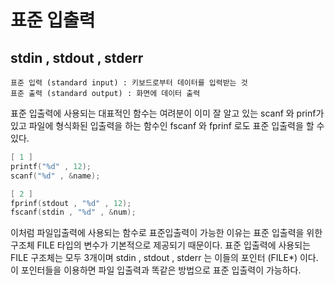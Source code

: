 # 표준 입출력

## stdin , stdout , stderr

```
표준 입력 (standard input) : 키보드로부터 데이터를 입력받는 것
표준 출력 (standard output) : 화면에 데이터 출력
```

표준 입출력에 사용되는 대표적인 함수는 여려분이 이미 잘 알고 있는 scanf 와 prinf가 있고 파일에 형식화된 입출력을 하는 함수인 fscanf 와 fprinf 로도 표준 입출력을 할 수 있다.

```c
[ 1 ]
printf("%d" , 12);
scanf("%d" , &name);

[ 2 ]
fprinf(stdout , "%d" , 12);
fscanf(stdin , "%d" , &num);
```

이처럼 파일입출력에 사용되는 함수로 표준입출력이 가능한 이유는 표준 입출력을 위한 구조체 FILE 타입의 변수가 기본적으로 제공되기 때문이다. 표준 입출력에 사용되는 FILE 구조체는 모두 3개이며  stdin , stdout , stderr 는 이들의 포인터 (FILE*) 이다. 이 포인터들을 이용하면 파일 입출력과 똑같은 방법으로 표준 입출력이 가능하다.

